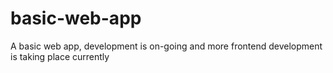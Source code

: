 # basic-web-app
A basic web app, development is on-going and more frontend development is taking place currently
